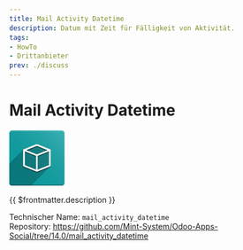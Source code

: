 ```yaml
---
title: Mail Activity Datetime
description: Datum mit Zeit für Fälligkeit von Aktivität.
tags:
- HowTo
- Drittanbieter
prev: ./discuss
---
```

# Mail Activity Datetime
![icon_oms_box](attachments/icon_oms_box.png)

{{ $frontmatter.description }}
 
Technischer Name: `mail_activity_datetime`\
Repository: <https://github.com/Mint-System/Odoo-Apps-Social/tree/14.0/mail_activity_datetime>
